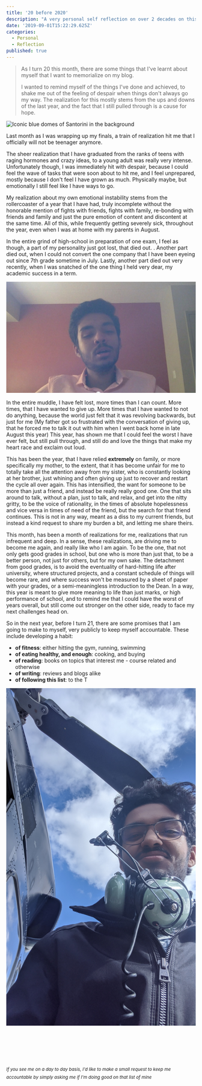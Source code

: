 ```yaml
---
title: '20 before 2020'
description: "A very personal self reflection on over 2 decades on this planet, and plans for the future"
date: '2019-09-01T15:22:29.625Z'
categories:
  - Personal
  - Reflection
published: true
---
```


> As I turn 20 this month, there are some things that I've learnt about myself that I want to memorialize on my blog.
> 
> I wanted to remind myself of the things I've done and achieved, to shake me out of the feeling of despair when things don't always go my way. The realization for this mostly stems from the ups and downs of the last year, and the fact that I still pulled through is a cause for hope.

![Iconic blue domes of Santorini in the background](./images/santorini.jpeg)



Last month as I was wrapping up my finals, a train of realization hit me that I officially will not be teenager anymore.

The sheer realization that I have graduated from the ranks of teens with raging hormones and crazy ideas, to a young adult was really very intense. Unfortunately though, I was immediately hit with despair, because I could feel the wave of tasks that were soon about to hit me, and I feel unprepared, mostly because I don't feel I have grown as much. Physically maybe, but emotionally I still feel like I have ways to go.

My realization about my own emotional instability stems from the rollercoaster of a year that I have had, truly incomplete without the honorable mention of fights with friends, fights with family, re-bonding with friends and family and just the pure emotion of content and discontent at the same time. All of this, while frequently getting severely sick, throughout the year, even when I was at home with my parents in August.

 In the entire grind of high-school in preparation of one exam, I feel as though, a part of my personality just got lost, that died out. <!--Another side, I feel died out when my heart was hurt, and friends betrayed late last year-->. Another part died out, when I could not convert the one company that I have been eyeing out since 7th grade sometime in July. Lastly, another part died out very recently, when I was snatched of the one thing I held very dear, my academic success in a term. 

![screenshot of me bawling with happy tears, when I got through the very first round of what would be a very long process, that would eventually lead to me not getting the job](./images/happy-tears.jpg)

In the entire muddle, I have felt lost, more times than I can count. More times, that I have wanted to give up. More times that I have wanted to not do anything, because the world just felt that it was revolving backwards, but just for me (My father got so frustrated with the conversation of giving up, that he forced me to talk it out with him when I went back home in late August this year) This year, has shown me that I could feel the worst I have ever felt, but still pull through, and still do and love the things that make my heart race and exclaim out loud.

This has been the year, that I have relied **extremely** on family, or more specifically my mother, to the extent, that it has become unfair for me to totally take all the attention away from my sister, who is constantly looking at her brother, just whining and often giving up just to recover and restart the cycle all over again. This has intensified, the want for someone to be more than just a friend, and instead be really really good one. One that sits around to talk, without a plan, just to talk, and relax, and get into the nitty gritty, to be the voice of rationality, in the times of absolute hopelessness and vice versa in times of need of the friend, but the search for that friend continues.  This is not in any way, meant as a diss to my current friends, but instead a kind request to share my burden a bit, and letting me share theirs.

This month, has been a month of realizations for me, realizations that run infrequent and deep. In a sense, these realizations, are driving me to become me again, and really like who I am again. To be the one, that not only gets good grades in school, but one who is more than just that, to be a better person, not just for others, but for my own sake. The detachment from good grades, is to avoid the eventuality of hard-hitting life after university, where structured projects, and a constant schedule of things will become rare, and where success won't be measured by a sheet of paper with your grades, or a semi-meaningless introduction to the Dean. In a way, this year is meant to give more meaning to life than just marks, or high performance of school, and to remind me that I could have the worst of years overall, but still come out stronger on the other side, ready to face my next challenges head on.

So in the next year, before I turn 21, there are some promises that I am going to make to myself, very publicly to keep myself accountable. These include developing a habit:
- **of fitness**: either hitting the gym, running, swimming
- **of eating healthy, and enough**: cooking, and buying
- **of reading**: books on topics that interest me - course related and otherwise
- **of writing**: reviews and blogs alike
- **of following this list**: to the T


![Ending on a good note, this is me getting ready for a heli ride over Waterloo last weekend](./images/heli.jpg)


_<br /><br /><br /><br /><br /><sub>If you see me on a day to day basis, I'd like to make a small request to keep me accountable by simply asking me if I'm doing good on that list of mine</sub>_